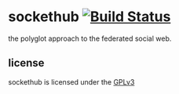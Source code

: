 sockethub [![Build Status](https://secure.travis-ci.org/sockethub/sockethub.png)](http://travis-ci.org/sockethub/sockethub)
=========

the polyglot approach to the federated social web.


license
-------
sockethub is licensed under the [GPLv3](https://github.com/sockethub/sockethub/blob/master/LICENSE)
